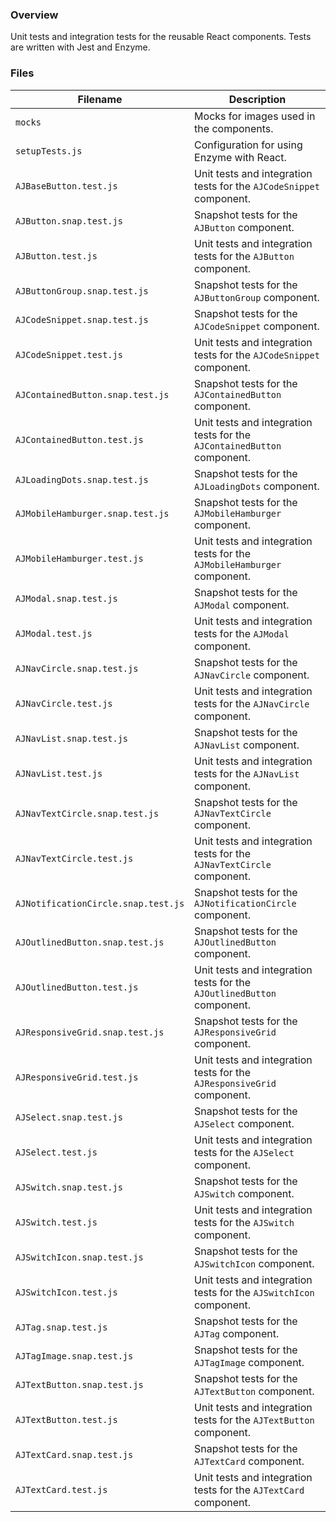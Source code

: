 ### Overview

Unit tests and integration tests for the reusable React components.  Tests are written with Jest and Enzyme.

### Files

| Filename                            | Description                                                                               |
|-------------------------------------|-------------------------------------------------------------------------------------------|
| `mocks`                             | Mocks for images used in the components.                                                  |
| `setupTests.js`                     | Configuration for using Enzyme with React.                                                |
| `AJBaseButton.test.js`              | Unit tests and integration tests for the `AJCodeSnippet` component.                       |
| `AJButton.snap.test.js`             | Snapshot tests for the `AJButton` component.                                              |
| `AJButton.test.js`                  | Unit tests and integration tests for the `AJButton` component.                            |
| `AJButtonGroup.snap.test.js`        | Snapshot tests for the `AJButtonGroup` component.                                         |
| `AJCodeSnippet.snap.test.js`        | Snapshot tests for the `AJCodeSnippet` component.                                         |
| `AJCodeSnippet.test.js`             | Unit tests and integration tests for the `AJCodeSnippet` component.                       |
| `AJContainedButton.snap.test.js`    | Snapshot tests for the `AJContainedButton` component.                                     |
| `AJContainedButton.test.js`         | Unit tests and integration tests for the `AJContainedButton` component.                   |
| `AJLoadingDots.snap.test.js`        | Snapshot tests for the `AJLoadingDots` component.                                         |
| `AJMobileHamburger.snap.test.js`    | Snapshot tests for the `AJMobileHamburger` component.                                     |
| `AJMobileHamburger.test.js`         | Unit tests and integration tests for the `AJMobileHamburger` component.                   |
| `AJModal.snap.test.js`              | Snapshot tests for the `AJModal` component.                                               |
| `AJModal.test.js`                   | Unit tests and integration tests for the `AJModal` component.                             |
| `AJNavCircle.snap.test.js`          | Snapshot tests for the `AJNavCircle` component.                                           |
| `AJNavCircle.test.js`               | Unit tests and integration tests for the `AJNavCircle` component.                         |
| `AJNavList.snap.test.js`            | Snapshot tests for the `AJNavList` component.                                             |
| `AJNavList.test.js`                 | Unit tests and integration tests for the `AJNavList` component.                           |
| `AJNavTextCircle.snap.test.js`      | Snapshot tests for the `AJNavTextCircle` component.                                       |
| `AJNavTextCircle.test.js`           | Unit tests and integration tests for the `AJNavTextCircle` component.                     |
| `AJNotificationCircle.snap.test.js` | Snapshot tests for the `AJNotificationCircle` component.                                  |
| `AJOutlinedButton.snap.test.js`     | Snapshot tests for the `AJOutlinedButton` component.                                      |
| `AJOutlinedButton.test.js`          | Unit tests and integration tests for the `AJOutlinedButton` component.                    |
| `AJResponsiveGrid.snap.test.js`     | Snapshot tests for the `AJResponsiveGrid` component.                                      |
| `AJResponsiveGrid.test.js`          | Unit tests and integration tests for the `AJResponsiveGrid` component.                    |
| `AJSelect.snap.test.js`             | Snapshot tests for the `AJSelect` component.                                              |
| `AJSelect.test.js`                  | Unit tests and integration tests for the `AJSelect` component.                            |
| `AJSwitch.snap.test.js`             | Snapshot tests for the `AJSwitch` component.                                              |
| `AJSwitch.test.js`                  | Unit tests and integration tests for the `AJSwitch` component.                            |
| `AJSwitchIcon.snap.test.js`         | Snapshot tests for the `AJSwitchIcon` component.                                          |
| `AJSwitchIcon.test.js`              | Unit tests and integration tests for the `AJSwitchIcon` component.                        |
| `AJTag.snap.test.js`                | Snapshot tests for the `AJTag` component.                                                 |
| `AJTagImage.snap.test.js`           | Snapshot tests for the `AJTagImage` component.                                            |
| `AJTextButton.snap.test.js`         | Snapshot tests for the `AJTextButton` component.                                          |
| `AJTextButton.test.js`              | Unit tests and integration tests for the `AJTextButton` component.                        |
| `AJTextCard.snap.test.js`           | Snapshot tests for the `AJTextCard` component.                                            |
| `AJTextCard.test.js`                | Unit tests and integration tests for the `AJTextCard` component.                          |
